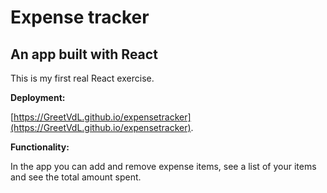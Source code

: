 # Expense tracker

## An app built with React

This is my first real React exercise.

**Deployment:**

[https://GreetVdL.github.io/expensetracker](https://GreetVdL.github.io/expensetracker).

**Functionality:**

In the app you can add and remove expense items, see a list of your items and see the total amount spent.
